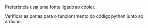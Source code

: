 Preferência usar uma fonte ligado ao cooler. 

Verificar as portas para o funcionamento do código python junto ao arduino.
